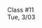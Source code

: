 <div class="lecture1">

<div class="column_date">
<p markdown="block">

Class #11 <br>
Tue, 3/03

</p>
</div>
<div class="column_materials">
<p markdown="block">



</p>
</div>

<div class="column_assign">
<p markdown="block">



</p>
</div>

</div>

